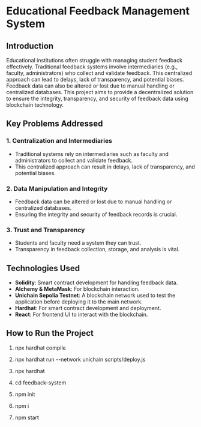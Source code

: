 # Educational Feedback Management System

## Introduction

Educational institutions often struggle with managing student feedback effectively. Traditional feedback systems involve intermediaries (e.g., faculty, administrators) who collect and validate feedback. This centralized approach can lead to delays, lack of transparency, and potential biases. Feedback data can also be altered or lost due to manual handling or centralized databases. This project aims to provide a decentralized solution to ensure the integrity, transparency, and security of feedback data using blockchain technology.

## Key Problems Addressed

### 1. **Centralization and Intermediaries**
   - Traditional systems rely on intermediaries such as faculty and administrators to collect and validate feedback.
   - This centralized approach can result in delays, lack of transparency, and potential biases.

### 2. **Data Manipulation and Integrity**
   - Feedback data can be altered or lost due to manual handling or centralized databases.
   - Ensuring the integrity and security of feedback records is crucial.

### 3. **Trust and Transparency**
   - Students and faculty need a system they can trust.
   - Transparency in feedback collection, storage, and analysis is vital.

## Technologies Used

- **Solidity**: Smart contract development for handling feedback data.
- **Alchemy & MetaMask**: For blockchain interaction.
- **Unichain Sepolia Testnet**: A blockchain network used to test the application before deploying it to the main network.
- **Hardhat**: For smart contract development and deployment.
- **React**: For frontend UI to interact with the blockchain.

## How to Run the Project

1. npx hardhat compile
2. npx hardhat run --network unichain scripts/deploy.js
3. npx hardhat


4. cd feedback-system
5. npm init
6. npm i
7. npm start
